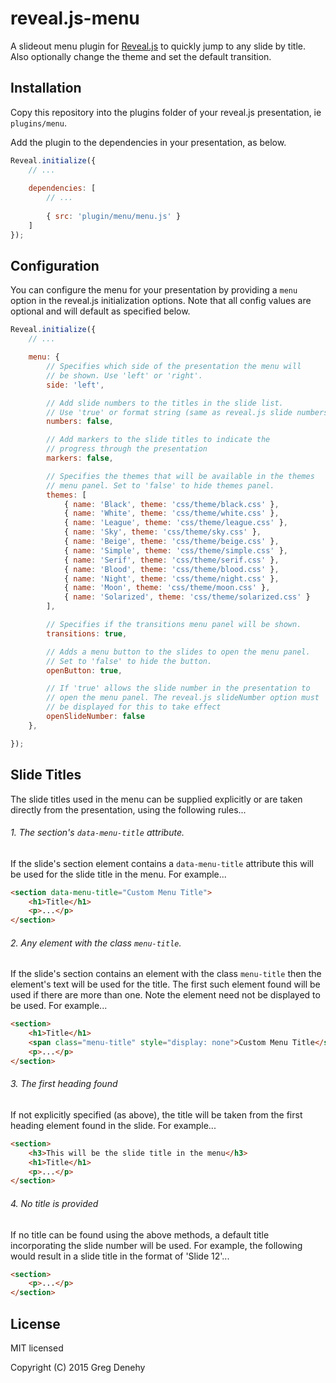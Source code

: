 # reveal.js-menu

A slideout menu plugin for [Reveal.js](https://github.com/hakimel/reveal.js) to quickly jump to any slide by title. Also optionally change the theme and set the default transition.

## Installation

Copy this repository into the plugins folder of your reveal.js presentation, ie ```plugins/menu```.

Add the plugin to the dependencies in your presentation, as below. 

```javascript
Reveal.initialize({
	// ...
	
	dependencies: [
		// ... 
	  
		{ src: 'plugin/menu/menu.js' }
	]
});
```

## Configuration

You can configure the menu for your presentation by providing a ```menu``` option in the reveal.js initialization options. Note that all config values are optional and will default as specified below.


```javascript
Reveal.initialize({
	// ...

	menu: {
		// Specifies which side of the presentation the menu will 
		// be shown. Use 'left' or 'right'.
		side: 'left',

		// Add slide numbers to the titles in the slide list.
		// Use 'true' or format string (same as reveal.js slide numbers)
		numbers: false,

		// Add markers to the slide titles to indicate the 
		// progress through the presentation
		markers: false,

		// Specifies the themes that will be available in the themes
		// menu panel. Set to 'false' to hide themes panel.
		themes: [
			{ name: 'Black', theme: 'css/theme/black.css' },
			{ name: 'White', theme: 'css/theme/white.css' },
			{ name: 'League', theme: 'css/theme/league.css' },
			{ name: 'Sky', theme: 'css/theme/sky.css' },
			{ name: 'Beige', theme: 'css/theme/beige.css' },
			{ name: 'Simple', theme: 'css/theme/simple.css' },
			{ name: 'Serif', theme: 'css/theme/serif.css' },
			{ name: 'Blood', theme: 'css/theme/blood.css' },
			{ name: 'Night', theme: 'css/theme/night.css' },
			{ name: 'Moon', theme: 'css/theme/moon.css' },
			{ name: 'Solarized', theme: 'css/theme/solarized.css' }
		],

		// Specifies if the transitions menu panel will be shown.
		transitions: true,

		// Adds a menu button to the slides to open the menu panel.
		// Set to 'false' to hide the button.
		openButton: true,

		// If 'true' allows the slide number in the presentation to
		// open the menu panel. The reveal.js slideNumber option must 
		// be displayed for this to take effect
		openSlideNumber: false
	},

});
```

## Slide Titles

The slide titles used in the menu can be supplied explicitly or are taken directly from the presentation, using the following rules...

###### 1. The section's ```data-menu-title``` attribute.
If the slide's section element contains a ```data-menu-title``` attribute this will be used for the slide title in the menu. For example...

```html
<section data-menu-title="Custom Menu Title">
	<h1>Title</h1>
	<p>...</p>
</section>
```

###### 2. Any element with the class ```menu-title```.
If the slide's section contains an element with the class ```menu-title``` then the element's text will be used for the title. The first such element found will be used if there are more than one. Note the element need not be displayed to be used. For example...

```html
<section>
	<h1>Title</h1>
	<span class="menu-title" style="display: none">Custom Menu Title</span>
	<p>...</p>
</section>
```

###### 3. The first heading found
If not explicitly specified (as above), the title will be taken from the first heading element found in the slide. For example...

```html
<section>
	<h3>This will be the slide title in the menu</h3>
	<h1>Title</h1>
	<p>...</p>
</section>
```

###### 4. No title is provided
If no title can be found using the above methods, a default title incorporating the slide number will be used. For example, the following would result in a slide title in the format of 'Slide 12'...

```html
<section>
	<p>...</p>
</section>
```


## License

MIT licensed

Copyright (C) 2015 Greg Denehy
